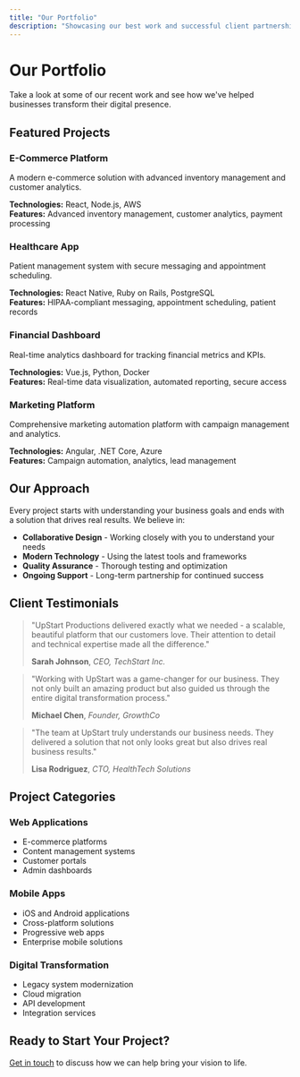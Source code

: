 ```yaml
---
title: "Our Portfolio"
description: "Showcasing our best work and successful client partnerships"
---
```


# Our Portfolio

Take a look at some of our recent work and see how we've helped businesses transform their digital presence.

## Featured Projects

### E-Commerce Platform
A modern e-commerce solution with advanced inventory management and customer analytics.

**Technologies:** React, Node.js, AWS  
**Features:** Advanced inventory management, customer analytics, payment processing

### Healthcare App
Patient management system with secure messaging and appointment scheduling.

**Technologies:** React Native, Ruby on Rails, PostgreSQL  
**Features:** HIPAA-compliant messaging, appointment scheduling, patient records

### Financial Dashboard
Real-time analytics dashboard for tracking financial metrics and KPIs.

**Technologies:** Vue.js, Python, Docker  
**Features:** Real-time data visualization, automated reporting, secure access

### Marketing Platform
Comprehensive marketing automation platform with campaign management and analytics.

**Technologies:** Angular, .NET Core, Azure  
**Features:** Campaign automation, analytics, lead management

## Our Approach

Every project starts with understanding your business goals and ends with a solution that drives real results. We believe in:

- **Collaborative Design** - Working closely with you to understand your needs
- **Modern Technology** - Using the latest tools and frameworks
- **Quality Assurance** - Thorough testing and optimization
- **Ongoing Support** - Long-term partnership for continued success

## Client Testimonials

> "UpStart Productions delivered exactly what we needed - a scalable, beautiful platform that our customers love. Their attention to detail and technical expertise made all the difference."
> 
> **Sarah Johnson**, *CEO, TechStart Inc.*

> "Working with UpStart was a game-changer for our business. They not only built an amazing product but also guided us through the entire digital transformation process."
> 
> **Michael Chen**, *Founder, GrowthCo*

> "The team at UpStart truly understands our business needs. They delivered a solution that not only looks great but also drives real business results."
> 
> **Lisa Rodriguez**, *CTO, HealthTech Solutions*

## Project Categories

### Web Applications
- E-commerce platforms
- Content management systems
- Customer portals
- Admin dashboards

### Mobile Apps
- iOS and Android applications
- Cross-platform solutions
- Progressive web apps
- Enterprise mobile solutions

### Digital Transformation
- Legacy system modernization
- Cloud migration
- API development
- Integration services

## Ready to Start Your Project?

[Get in touch](/contact) to discuss how we can help bring your vision to life.
